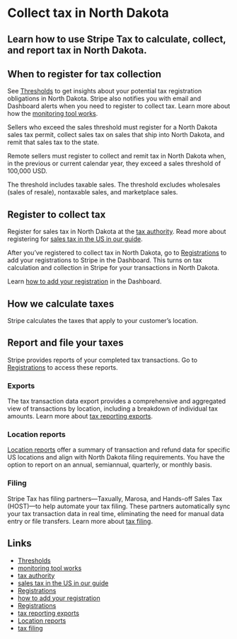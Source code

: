 # Collect tax in North Dakota

## Learn how to use Stripe Tax to calculate, collect, and report tax in North Dakota.

## When to register for tax collection

See [Thresholds](https://dashboard.stripe.com/tax/thresholds) to get insights
about your potential tax registration obligations in North Dakota. Stripe also
notifies you with email and Dashboard alerts when you need to register to
collect tax. Learn more about how the [monitoring tool
works](https://docs.stripe.com/tax/monitoring).

Sellers who exceed the sales threshold must register for a North Dakota sales
tax permit, collect sales tax on sales that ship into North Dakota, and remit
that sales tax to the state.

Remote sellers must register to collect and remit tax in North Dakota when, in
the previous or current calendar year, they exceed a sales threshold of 100,000
USD.

The threshold includes taxable sales. The threshold excludes wholesales (sales
of resale), nontaxable sales, and marketplace sales.

## Register to collect tax

Register for sales tax in North Dakota at the [tax
authority](https://www.tax.nd.gov/business/sales-and-use-tax). Read more about
registering for [sales tax in the US in our
guide](https://stripe.com/guides/sales-tax-registration-process-us).

After you’ve registered to collect tax in North Dakota, go to
[Registrations](https://dashboard.stripe.com/tax/registrations?location=us-nd)
to add your registrations to Stripe in the Dashboard. This turns on tax
calculation and collection in Stripe for your transactions in North Dakota.

Learn [how to add your
registration](https://docs.stripe.com/tax/registering#track-your-registrations-in-the-tax-dashboard)
in the Dashboard.

## How we calculate taxes

Stripe calculates the taxes that apply to your customer’s location.

## Report and file your taxes

Stripe provides reports of your completed tax transactions. Go to
[Registrations](https://dashboard.stripe.com/tax/registrations) to access these
reports.

### Exports

The tax transaction data export provides a comprehensive and aggregated view of
transactions by location, including a breakdown of individual tax amounts. Learn
more about [tax reporting exports](https://docs.stripe.com/tax/reports#exports).

### Location reports

[Location reports](https://docs.stripe.com/tax/reports#us-location-reports)
offer a summary of transaction and refund data for specific US locations and
align with North Dakota filing requirements. You have the option to report on an
annual, semiannual, quarterly, or monthly basis.

### Filing

Stripe Tax has filing partners—Taxually, Marosa, and Hands-off Sales Tax
(HOST)—to help automate your tax filing. These partners automatically sync your
tax transaction data in real time, eliminating the need for manual data entry or
file transfers. Learn more about [tax
filing](https://docs.stripe.com/tax/filing).

## Links

- [Thresholds](https://dashboard.stripe.com/tax/thresholds)
- [monitoring tool works](https://docs.stripe.com/tax/monitoring)
- [tax authority](https://www.tax.nd.gov/business/sales-and-use-tax)
- [sales tax in the US in our
guide](https://stripe.com/guides/sales-tax-registration-process-us)
- [Registrations](https://dashboard.stripe.com/tax/registrations?location=us-nd)
- [how to add your
registration](https://docs.stripe.com/tax/registering#track-your-registrations-in-the-tax-dashboard)
- [Registrations](https://dashboard.stripe.com/tax/registrations)
- [tax reporting exports](https://docs.stripe.com/tax/reports#exports)
- [Location reports](https://docs.stripe.com/tax/reports#us-location-reports)
- [tax filing](https://docs.stripe.com/tax/filing)